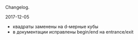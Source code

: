 Changelog.

2017-12-05
- квадраты заменены на d-мерные кубы
- в документации исправлены begin/end на entrance/exit
